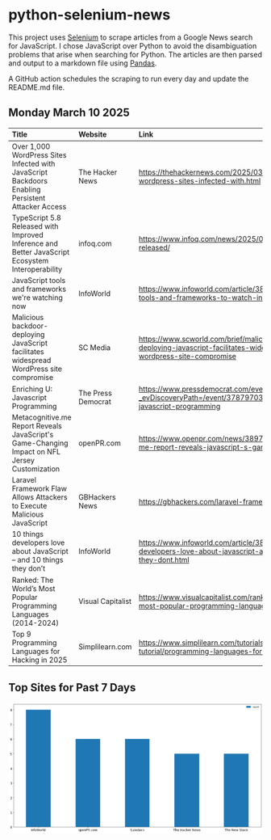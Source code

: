 # python-selenium-news

This project uses [Selenium](https://www.seleniumhq.org/) to scrape articles from a Google News search for JavaScript.
I chose JavaScript over Python to avoid the disambiguation problems that arise when searching for Python.
The articles are then parsed and output to a markdown file using [Pandas](https://pandas.pydata.org/).

A GitHub action schedules the scraping to run every day and update the README.md file.

## Monday March 10 2025


| Title                                                                                             | Website            | Link                                                                                                                   |
|:--------------------------------------------------------------------------------------------------|:-------------------|:-----------------------------------------------------------------------------------------------------------------------|
| Over 1,000 WordPress Sites Infected with JavaScript Backdoors Enabling Persistent Attacker Access | The Hacker News    | https://thehackernews.com/2025/03/over-1000-wordpress-sites-infected-with.html                                         |
| TypeScript 5.8 Released with Improved Inference and Better JavaScript Ecosystem Interoperability  | infoq.com          | https://www.infoq.com/news/2025/03/typescript-58-released/                                                             |
| JavaScript tools and frameworks we're watching now                                                | InfoWorld          | https://www.infoworld.com/article/3839234/javascript-tools-and-frameworks-to-watch-in-2025.html                        |
| Malicious backdoor-deploying JavaScript facilitates widespread WordPress site compromise          | SC Media           | https://www.scworld.com/brief/malicious-backdoor-deploying-javascript-facilitates-widespread-wordpress-site-compromise |
| Enriching U: Javascript Programming                                                               | The Press Democrat | https://www.pressdemocrat.com/events/?_evDiscoveryPath=/event/37879703a-enriching-u-javascript-programming             |
| Metacognitive.me Report Reveals JavaScript's Game-Changing Impact on NFL Jersey Customization     | openPR.com         | https://www.openpr.com/news/3897363/metacognitive-me-report-reveals-javascript-s-game-changing                         |
| Laravel Framework Flaw Allows Attackers to Execute Malicious JavaScript                           | GBHackers News     | https://gbhackers.com/laravel-framework-flaw/                                                                          |
| 10 things developers love about JavaScript – and 10 things they don’t                             | InfoWorld          | https://www.infoworld.com/article/3836901/10-things-developers-love-about-javascript-and-10-things-they-dont.html      |
| Ranked: The World’s Most Popular Programming Languages (2014-2024)                                | Visual Capitalist  | https://www.visualcapitalist.com/ranked-the-worlds-most-popular-programming-languages-2014-2024/                       |
| Top 9 Programming Languages for Hacking in 2025                                                   | Simplilearn.com    | https://www.simplilearn.com/tutorials/cyber-security-tutorial/programming-languages-for-hacking                        |
## Top Sites for Past 7 Days

![Graph of Top Sites](https://raw.githubusercontent.com/dan-mba/python-selenium-news/main/last-week.png)

